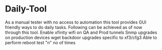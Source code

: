 # Daily-Tool
As a manual tester with no access to automation this tool provides GUI friendly ways to do daily tasks.
Following can be achieved as of now through this tool.
  Enable xfinity wifi on QA and Prod tunnels
  Snmp upgrades on production devices
  wget backdoor upgrades specific to xf3/cfg3
  Able to perform reboot test "n" no of times 
